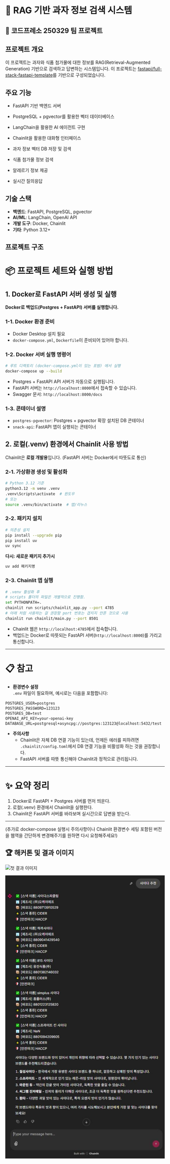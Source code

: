 
# 🚀 RAG 기반 과자 정보 검색 시스템
## 🚀 코드프레소 250329 팀 프로젝트

## 프로젝트 개요
이 프로젝트는 과자와 식품 첨가물에 대한 정보를 RAG(Retrieval-Augmented Generation) 기반으로 검색하고 답변하는 시스템입니다.
이 프로젝트는 [fastapi/full-stack-fastapi-template](https://github.com/tiangolo/full-stack-fastapi-template)를 기반으로 구성되었습니다.

## 주요 기능
- FastAPI 기반 백엔드 서버
- PostgreSQL + pgvector를 활용한 벡터 데이터베이스
- LangChain을 활용한 AI 에이전트 구현
- Chainlit을 활용한 대화형 인터페이스

- 과자 정보 벡터 DB 저장 및 검색
- 식품 첨가물 정보 검색
- 알레르기 정보 제공
- 실시간 질의응답

## 기술 스택
- **백엔드**: FastAPI, PostgreSQL, pgvector
- **AI/ML**: LangChain, OpenAI API
- **개발 도구**: Docker, Chainlit
- **기타**: Python 3.12+

## 프로젝트 구조


# 📦 프로젝트 세트와 실행 방법

## 1. Docker로 FastAPI 서버 생성 및 실행

**Docker로 백업드(Postgres + FastAPI) 서버를 실행합니다.**

### 1-1. Docker 환경 준비
- Docker Desktop 설치 필요
- `docker-compose.yml`, `Dockerfile`이 준비되어 있어야 합니다.

### 1-2. Docker 서버 실행 명령어

```bash
# 루트 디렉토리 (docker-compose.yml이 있는 포범) 에서 실행
docker-compose up --build
```

- Postgres + FastAPI API 서버가 자동으로 실행됩니다.
- FastAPI 서버는 `http://localhost:8000`에서 접속할 수 있습니다.
- Swagger 문서: `http://localhost:8000/docs`

### 1-3. 콘테이너 설명
- `postgres-pgvector`: Postgres + pgvector 확장 설치된 DB 콘테이너
- `snack-api`: FastAPI 앱이 실행되는 콘테이너

## 2. 로컬(.venv) 환경에서 Chainlit 사용 방법

Chainlit은 **로컬 개발용**입니다. (FastAPI 서버는 Docker에서 따뜻도로 통신)

### 2-1. 가상환경 생성 및 활성화

```bash
# Python 3.12 기준
python3.12 -m venv .venv
.venv\Scripts\activate  # 윈도우
# 또는
source .venv/bin/activate  # 맵/리누스
```

### 2-2. 패키지 설치

```bash
# 의존성 설치
pip install --upgrade pip
pip install uv
uv sync
```

**다시: 새로운 패키지 추가시**

```bash
uv add 패키지명
```

### 2-3. Chainlit 앱 실행

```bash
# .venv 활성화 후
# scripts 폴더의 파일은 개별적으로 진행함.
set PYTHONPATH=.
chainlit run scripts/chainlit_app.py --port 4785
# 아래 처럼 사용하는 걸 권장함 port 번호는 겹치지 안흔 것으로 사용
chainlit run chainlit/main.py --port 8501
```

- Chainlit 웹은 `http://localhost:4785`에서 접속합니다.
- 백업드는 Docker로 따뜻되는 FastAPI 서버(`http://localhost:8000`)를 가리고 통신합니다.

---

# 📋 참고

- **환경변수 설정**  
  `.env` 파일이 필요하며, 예시로는 다음을 포함합니다:

```env
POSTGRES_USER=postgres
POSTGRES_PASSWORD=123123
POSTGRES_DB=test
OPENAI_API_KEY=your-openai-key
DATABASE_URL=postgresql+asyncpg://postgres:123123@localhost:5432/test
```

- **주의사항**
  - Chainlit은 자체 DB 연결 기능이 있는데, 언제든 에러를 피하려면 `.chainlit/config.toml`에서 DB 연결 기능을 비활성화 하는 것을 권장합니다.
  - FastAPI 서버를 따뜻 통신해야 Chainlit과 정적으로 관리됩니다.

---

# ✨ 요약 정리

1. Docker로 FastAPI + Postgres 서버를 먼저 띄운다.
2. 로컬(.venv) 환경에서 Chainlit을 실행한다.
3. Chainlit은 FastAPI 서버를 바라보며 실시간으로 답변을 받는다.

---

(추가로 docker-compose 실행시 주의사항이나 Chainlit 환경변수 세팅 포함된 버전을 웹역을 간단하게 변경해주기를 원하면 다시 요청해주세요!)



## 🏆 해커톤 및 결과 이미지

![첫 결과 이미지](img/frist.png)

![변경 이미지](img/last.JPG)


